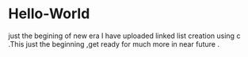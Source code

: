 # Hello-World
just the begining of new era
I have uploaded linked list creation using c .This just the beginning ,get ready for much more in  near future .
